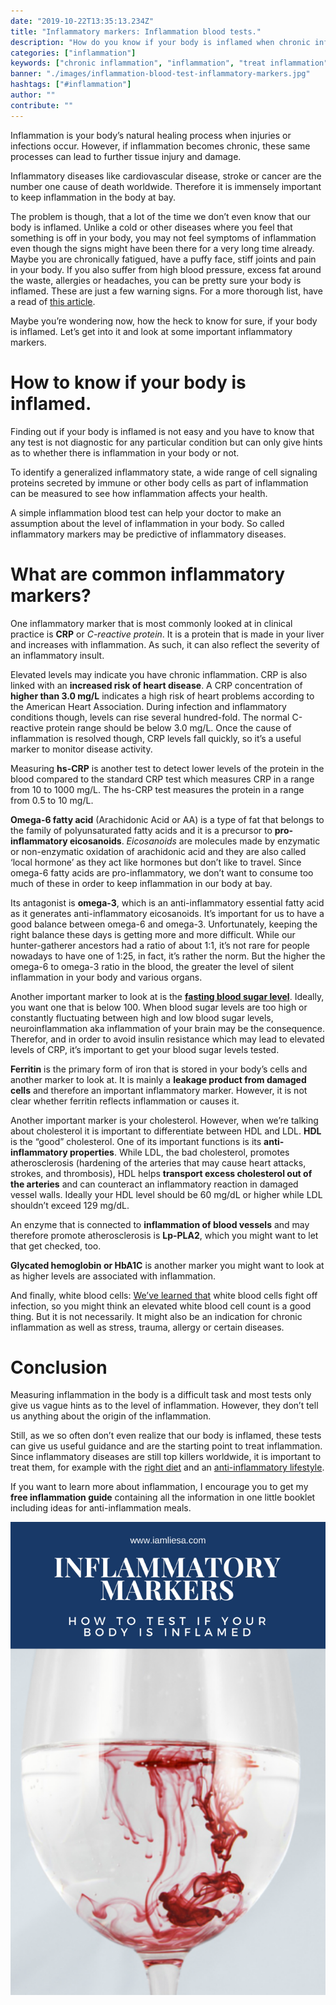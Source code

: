```yaml
---
date: "2019-10-22T13:35:13.234Z"
title: "Inflammatory markers: Inflammation blood tests."
description: "How do you know if your body is inflamed when chronic inflammation doesn't show any symptoms that you connect to it? Learn about the most important inflammatory markers to know if your body is inflamed.»"
categories: ["inflammation"]
keywords: ["chronic inflammation", "inflammation", "treat inflammation", "inflammatory markers", "inflammation blood test"]
banner: "./images/inflammation-blood-test-inflammatory-markers.jpg"
hashtags: ["#inflammation"]
author: ""
contribute: ""
---
```


Inflammation is your body’s natural healing process when injuries or infections occur. However, if inflammation becomes chronic, these same processes can lead to further tissue injury and damage. 

Inflammatory diseases like cardiovascular disease, stroke or cancer are the number one cause of death worldwide. Therefore it is immensely important to keep inflammation in the body at bay.

The problem is though, that a lot of the time we don’t even know that our body is inflamed. Unlike a cold or other diseases where you feel that something is off in your body, you may not feel symptoms of inflammation even though the signs might have been there for a very long time already. Maybe you are chronically fatigued, have a puffy face, stiff joints and pain in your body. If you also suffer from high blood pressure, excess fat around the waste, allergies or headaches, you can be pretty sure your body is inflamed. These are just a few warning signs. For a more thorough list, have a read of [this article](https://www.iamliesa.com/inflammation-cause-definition-treatment-symptoms). 

Maybe you’re wondering now, how the heck to know for sure, if your body is inflamed. Let’s get into it and look at some important inflammatory markers.

# How to know if your body is inflamed.
Finding out if your body is inflamed is not easy and you have to know that any test is not diagnostic for any particular condition but can only give hints as to whether there is inflammation in your body or not.

To identify a generalized inflammatory state, a wide range of cell signaling proteins secreted by immune or other body cells as part of inflammation can be measured to see how inflammation affects your health.

A simple inflammation blood test can help your doctor to make an assumption about the level of inflammation in your body. So called inflammatory markers may be predictive of inflammatory diseases. 

# What are common inflammatory markers?

One inflammatory marker that is most commonly looked at in clinical practice is **CRP** or *C-reactive protein*. It is a protein that is made in your liver and increases with inflammation. As such, it can also reflect the severity of an inflammatory insult. 

Elevated levels may indicate you have chronic inflammation. CRP is also linked with an **increased risk of heart disease**. A CRP concentration of **higher than 3.0 mg/L** indicates a high risk of heart problems according to the American Heart Association. During infection and inflammatory conditions though, levels can rise several hundred-fold. The normal C-reactive protein range should be below 3.0 mg/L. Once the cause of inflammation is resolved though, CRP levels fall quickly, so it’s a useful marker to monitor disease activity.
 
Measuring **hs-CRP** is another test to detect lower levels of the protein in the blood compared to the standard CRP test which measures CRP in a range from 10 to 1000 mg/L. The hs-CRP test measures the protein in a range from 0.5 to 10 mg/L.

**Omega-6 fatty acid** (Arachidonic Acid or AA) is a type of fat that belongs to the family of polyunsaturated fatty acids and it is a precursor to **pro-inflammatory eicosanoids**. *Eicosanoids* are molecules made by enzymatic or non-enzymatic oxidation of arachidonic acid and they are also called ‘local hormone’ as they act like hormones but don’t like to travel. 
Since omega-6 fatty acids are pro-inflammatory, we don’t want to consume too much of these in order to keep inflammation in our body at bay. 

Its antagonist is **omega-3**, which is an anti-inflammatory essential fatty acid as it generates anti-inflammatory eicosanoids. It’s important for us to have a good balance between omega-6 and omega-3. Unfortunately, keeping the right balance these days is getting more and more difficult. While our hunter-gatherer ancestors had a ratio of about 1:1, it’s not rare for people nowadays to have one of 1:25, in fact, it’s rather the norm. But the higher the omega-6 to omega-3 ratio in the blood, the greater the level of silent inflammation in your body and various organs.

Another important marker to look at is the [**fasting blood sugar level**](https://www.iamliesa.com/blood-sugar). Ideally, you want one that is below 100. When blood sugar levels are too high or constantly fluctuating between high and low blood sugar levels, neuroinflammation aka inflammation of your brain may be the consequence. Therefor, and in order to avoid insulin resistance which may lead to elevated levels of CRP, it’s important to get your blood sugar levels tested. 

**Ferritin** is the primary form of iron that is stored in your body’s cells and another marker to look at. It is mainly a **leakage product from damaged cells** and therefore an important inflammatory marker. However, it is not clear whether ferritin reflects inflammation or causes it. 

Another important marker is your cholesterol. However, when we’re talking about cholesterol it is important to differentiate between HDL and LDL. **HDL** is the “good” cholesterol. One of its important functions is its **anti-inflammatory properties**. While LDL, the bad cholesterol, promotes atherosclerosis (hardening of the arteries that may cause heart attacks, strokes, and thrombosis), HDL helps **transport excess cholesterol out of the arteries** and can counteract an inflammatory reaction in damaged vessel walls. Ideally your HDL level should be 60 mg/dL or higher while LDL shouldn’t exceed 129 mg/dL.

An enzyme that is connected to **inflammation of blood vessels** and may therefore promote atherosclerosis is **Lp-PLA2**, which you might want to let that get checked, too.

**Glycated hemoglobin or HbA1C** is another marker you might want to look at as higher levels are associated with inflammation.

And finally, white blood cells: [We’ve learned that](https://www.iamliesa.com/inflammation-cause-definition-treatment-symptoms) white blood cells fight off infection, so you might think an elevated white blood cell count is a good thing. But it is not necessarily. It might also be an indication for chronic inflammation as well as stress, trauma, allergy or certain diseases. 

# Conclusion
Measuring inflammation in the body is a difficult task and most tests only give us vague hints as to the level of inflammation. However, they don’t tell us anything about the origin of the inflammation.

Still, as we so often don’t even realize that our body is inflamed, these tests can give us useful guidance and are the starting point to treat inflammation. Since inflammatory diseases are still top killers worldwide, it is important to treat them, for example with the [right diet](https://www.iamliesa.com/inflammation-food) and an [anti-inflammatory lifestyle](https://www.iamliesa.com/inflammation-cause-definition-treatment-symptoms).

If you want to learn more about inflammation, I encourage you to get my **free inflammation guide** containing all the information in one little booklet including ideas for anti-inflammation meals.

<Divider />


![Maybe you've experienced symptoms like fatigue, brain fog or even pain. These symptoms usually don't paint a clear picture of what is going on with our body. Therefor, it is important to do some blood tests to see if inflammation is the culprit. There are several inflammatory markers your doctor might look at.](./images/inflammatory-markers-info.png)

<NotADoctor />


